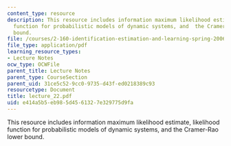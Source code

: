 ```yaml
---
content_type: resource
description: This resource includes information maximum likelihood estimate, likelihood
  function for probabilistic models of dynamic systems, and  the Cramer-Rao lower
  bound.
file: /courses/2-160-identification-estimation-and-learning-spring-2006/e414a5b5eb985d4561327e329775d9fa_lecture_22.pdf
file_type: application/pdf
learning_resource_types:
- Lecture Notes
ocw_type: OCWFile
parent_title: Lecture Notes
parent_type: CourseSection
parent_uid: 31ce5c52-9cc0-9735-d43f-ed0218389c93
resourcetype: Document
title: lecture_22.pdf
uid: e414a5b5-eb98-5d45-6132-7e329775d9fa
---
```

This resource includes information maximum likelihood estimate, likelihood function for probabilistic models of dynamic systems, and  the Cramer-Rao lower bound.

